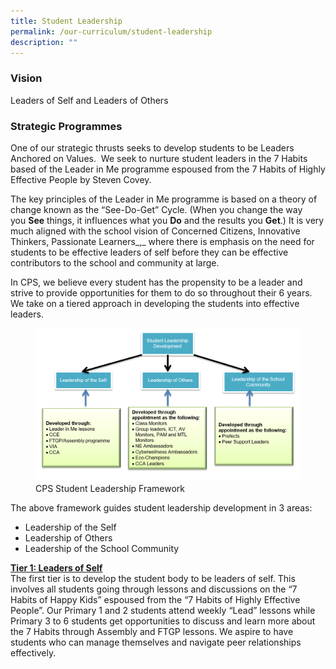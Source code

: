 ```yaml
---
title: Student Leadership
permalink: /our-curriculum/student-leadership
description: ""
---
```

### Vision
Leaders of Self and Leaders of Others

### Strategic Programmes
One of our strategic thrusts seeks to develop students to be Leaders Anchored on Values.  We seek to nurture student leaders in the 7 Habits based of the Leader in Me programme espoused from the 7 Habits of Highly Effective People by Steven Covey.

The key principles of the Leader in Me programme is based on a theory of change known as the “See-Do-Get” Cycle. (When you change the way you **See** things, it influences what you **Do** and the results you **Get**.) It is very much aligned with the school vision of Concerned Citizens, Innovative Thinkers, Passionate Learners_,_ where there is emphasis on the need for students to be effective leaders of self before they can be effective contributors to the school and community at large. 

In CPS, we believe every student has the propensity to be a leader and strive to provide opportunities for them to do so throughout their 6 years. We take on a tiered approach in developing the students into effective leaders.

<figure>  
<img src="/images/studentleadership1.png">  
<figcaption> CPS Student Leadership Framework </figcaption>  
</figure>

The above framework guides student leadership development in 3 areas:
* Leadership of the Self
* Leadership of Others
* Leadership of the School Community

<u><strong> Tier 1: Leaders of Self </strong></u><br>
The first tier is to develop the student body to be leaders of self. This involves all students going through lessons and discussions on the “7 Habits of Happy Kids” espoused from the “7 Habits of Highly Effective People”. Our Primary 1 and 2 students attend weekly “Lead” lessons while Primary 3 to 6 students get opportunities to discuss and learn more about the 7 Habits through Assembly and FTGP lessons. We aspire to have students who can manage themselves and navigate peer relationships effectively.